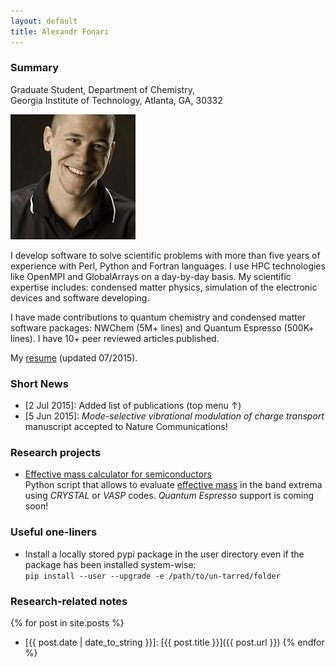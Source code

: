 ```yaml
---
layout: default
title: Alexandr Fonari
---
```


### Summary

Graduate Student, Department of Chemistry,  
Georgia Institute of Technology, Atlanta, GA, 30332

![Me](me.jpg)

I develop software to solve scientific problems with more than five years of experience with Perl, Python and Fortran languages. I use HPC technologies like OpenMPI and GlobalArrays on a day-by-day basis. My scientific expertise includes: condensed matter physics, simulation of the electronic devices and software developing.

I have made contributions to quantum chemistry and condensed matter software packages: NWChem (5M+ lines) and Quantum Espresso (500K+ lines). I have 10+ peer reviewed articles published.

My [resume](afonari_resume.pdf) (updated 07/2015).

### Short News

 - [2 Jul 2015]: Added list of publications (top menu &uarr;)
 - [5 Jun 2015]: *Mode-selective vibrational modulation of charge transport* manuscript accepted to Nature Communications!

### Research projects
 - [Effective mass calculator for semiconductors](emc/)  
Python script that allows to evaluate [effective mass](http://ecee.colorado.edu/~bart/book/effmass.htm) in the band extrema using *CRYSTAL* or *VASP* codes. *Quantum Espresso* support is coming soon!

### Useful one-liners
 - Install a locally stored pypi package in the user directory even if the package has been installed system-wise:  
`pip install --user --upgrade -e /path/to/un-tarred/folder`

### Research-related notes

{% for post in site.posts %}
 - [{{ post.date | date_to_string }}]: [{{ post.title }}]({{ post.url }})
{% endfor %}

